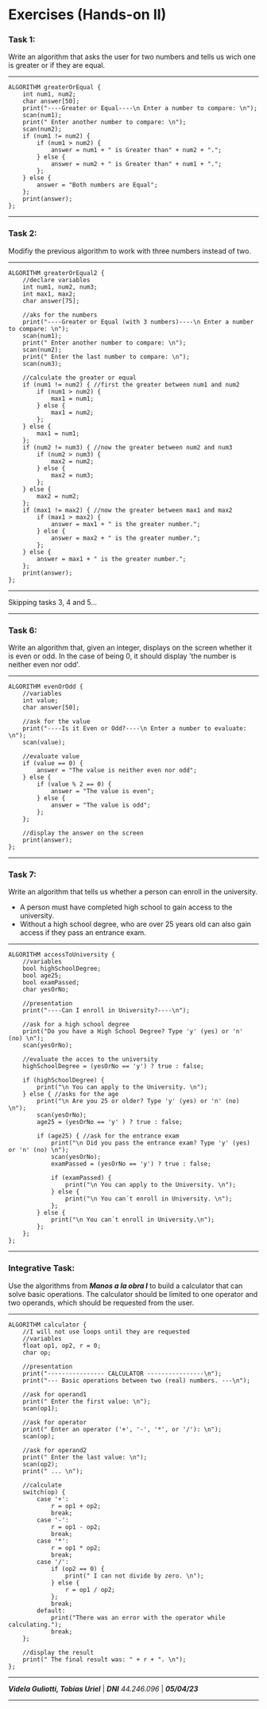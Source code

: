 # Exercises (Hands-on II)
### Task 1:
Write an algorithm that asks the user for two numbers and tells us wich one is greater or if they are equal.
- - -
    ALGORITHM greaterOrEqual {
        int num1, num2;
        char answer[50];
        print("----Greater or Equal----\n Enter a number to compare: \n");
        scan(num1);
        print(" Enter another number to compare: \n");
        scan(num2);
        if (num1 != num2) {
            if (num1 > num2) {
                answer = num1 + " is Greater than" + num2 + ".";
            } else {
                answer = num2 + " is Greater than" + num1 + ".";
            };
        } else {
            answer = "Both numbers are Equal";
        };
        print(answer);
    };
- - -
### Task 2:
Modifiy the previous algorithm to work with three numbers instead of two.
- - -
    ALGORITHM greaterOrEqual2 {
        //declare variables
        int num1, num2, num3;
        int max1, max2;
        char answer[75];

        //aks for the numbers
        print("----Greater or Equal (with 3 numbers)----\n Enter a number to compare: \n");
        scan(num1);
        print(" Enter another number to compare: \n");
        scan(num2);
        print(" Enter the last number to compare: \n");
        scan(num3);

        //calculate the greater or equal
        if (num1 != num2) { //first the greater between num1 and num2
            if (num1 > num2) {
                max1 = num1;
            } else {
                max1 = num2;
            };
        } else {
            max1 = num1;
        };
        if (num2 != num3) { //now the greater between num2 and num3
            if (num2 > num3) {
                max2 = num2;
            } else {
                max2 = num3;
            };
        } else {
            max2 = num2;
        };
        if (max1 != max2) { //now the greater between max1 and max2
            if (max1 > max2) {
                answer = max1 + " is the greater number.";
            } else {
                answer = max2 + " is the greater number.";
            };
        } else {
            answer = max1 + " is the greater number.";
        };
        print(answer);
    };
- - -
Skipping tasks 3, 4 and 5...
- - -
### Task 6:
Write an algorithm that, given an integer, displays on the screen whether it is even or odd. In the case of being 0, it should display 'the number is neither even nor odd'.
- - -
    ALGORITHM evenOrOdd {
        //variables
        int value;
        char answer[50];

        //ask for the value
        print("----Is it Even or Odd?----\n Enter a number to evaluate: \n");
        scan(value);

        //evaluate value
        if (value == 0) {
            answer = "The value is neither even nor odd";
        } else {
            if (value % 2 == 0) {
                answer = "The value is even";
            } else {
                answer = "The value is odd";
            };
        };

        //display the answer on the screen
        print(answer);
    };
- - -
### Task 7:
Write an algorithm that tells us whether a person can enroll in the university.
+ A person must have completed high school to gain access to the university.
+ Without a high school degree, who are over 25 years old can also gain access if they pass an entrance exam.
- - -
    ALGORITHM accessToUniversity {
        //variables
        bool highSchoolDegree;
        bool age25;
        bool examPassed;
        char yesOrNo;

        //presentation
        print("----Can I enroll in University?----\n");

        //ask for a high school degree
        print("Do you have a High School Degree? Type 'y' (yes) or 'n' (no) \n");
        scan(yesOrNo);

        //evaluate the acces to the university
        highSchoolDegree = (yesOrNo == 'y') ? true : false;

        if (highSchoolDegree) {
            print("\n You can apply to the University. \n");
        } else { //asks for the age
            print("\n Are you 25 or older? Type 'y' (yes) or 'n' (no) \n");
            scan(yesOrNo);
            age25 = (yesOrNo == 'y' ) ? true : false;

            if (age25) { //ask for the entrance exam
                print("\n Did you pass the entrance exam? Type 'y' (yes) or 'n' (no) \n");
                scan(yesOrNo);
                examPassed = (yesOrNo == 'y') ? true : false;

                if (examPassed) {
                    print("\n You can apply to the University. \n");
                } else {
                    print("\n You can´t enroll in University. \n");
                };
            } else {
                print("\n You can´t enroll in University.\n");
            };
        };
    };
- - -
### Integrative Task:
Use the algorithms from ___Manos a la obra I___ to build a calculator that can solve basic operations. The calculator should be limited to one operator and two operands, which should be requested from the user.
- - -
    ALGORITHM calculator {
        //I will not use loops until they are requested
        //variables
        float op1, op2, r = 0;
        char op;

        //presentation
        print("---------------- CALCULATOR ----------------\n");
        print("--- Basic operations between two (real) numbers. ---\n");

        //ask for operand1
        print(" Enter the first value: \n");
        scan(op1);

        //ask for operator
        print(" Enter an operator ('+', '-', '*', or '/'): \n");
        scan(op);

        //ask for operand2
        print(" Enter the last value: \n");
        scan(op2);
        print(" ... \n");

        //calculate
        switch(op) {
            case '+':
                r = op1 + op2;
                break;
            case '-':
                r = op1 - op2;
                break;
            case '*':
                r = op1 * op2;
                break;
            case '/':
                if (op2 == 0) {
                    print(" I can not divide by zero. \n");
                } else {
                    r = op1 / op2;
                };
                break;
            default:
                print("There was an error with the operator while calculating.");
                break;
        };

        //display the result
        print(" The final result was: " + r + ". \n");
    };
- - -
___Videla Guliotti, Tobías Uriel___ | ___DNI___ _44.246.096_ | ___05/04/23___
- - -